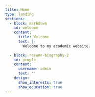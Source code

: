 ```yaml
---
title: Home
type: landing
sections:
  - block: markdown
    id: welcome
    content:
      title: Welcome
      text: |-
        Welcome to my academic website.
  
  - block: resume-biography-2
    id: people
    content:
      username: admin
      text: ""
    design:
      show_interests: true
      show_education: true
---
```

